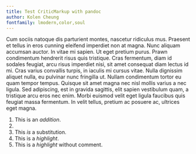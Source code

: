 ```yaml
---
title: Test CriticMarkup with pandoc
author: Kolen Cheung
fontfamily: lmodern,color,soul
---
```


Cum sociis natoque  dis parturient montes, nascetur ridiculus mus. Praesent et tellus in eros cunning eleifend imperdiet non at magna. Nunc aliquam accumsan auctor. In vitae mi sapien. Ut eget pretium purus. Prawn condimentum hendrerit risus quis tristique. Cras fermentum, diam id sodales feugiat, arcu risus imperdiet nisi, sit amet consequat diam lectus id mi. Cras varius convallis turpis, in iaculis mi cursus vitae. Nulla dignissim aliquet nulla, eu pulvinar nunc fringilla ut. Nullam condimentum tortor eu quam tempor tempus. Quisque sit amet magna nec nisl mollis varius a nec ligula. Sed adipiscing, est in gravida sagittis, elit sapien vestibulum quam, a tristique arcu eros nec enim. Morbi euismod velit eget ligula faucibus quis feugiat massa fermentum. In velit tellus, pretium ac posuere ac, ultrices eget magna.

1. This is an *addition*.
2. 
3. This *is* a substitution.
4. This is a *highlight*.
5. This is a *highlight* without comment.

